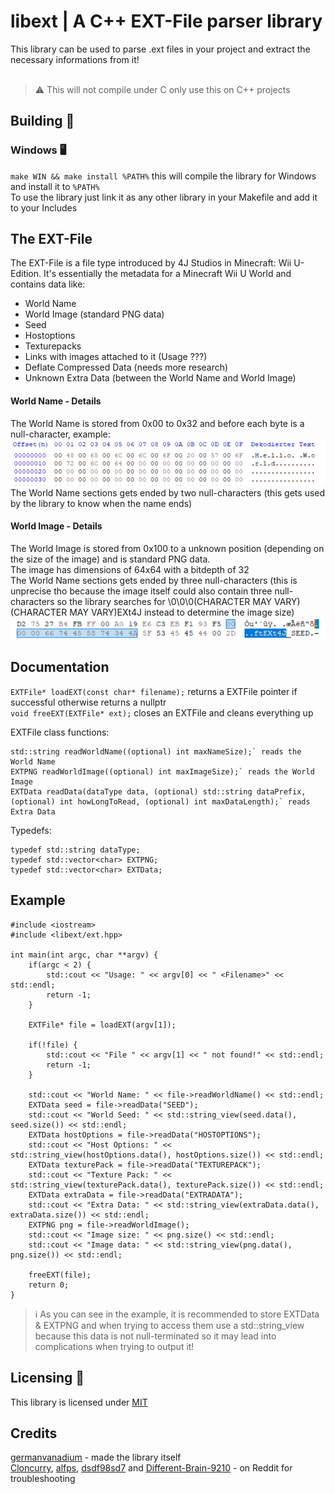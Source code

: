 # libext | A C++ EXT-File parser library
This library can be used to parse .ext files in your project and extract the necessary informations from it!<br>
<br>
> ⚠️ This will not compile under C only use this on C++ projects<br>

## Building 🔨
### Windows 🖥️
`make WIN && make install %PATH%` this will compile the library for Windows and install it to `%PATH%`<br>
To use the library just link it as any other library in your Makefile and add it to your Includes<br>

## The EXT-File
The EXT-File is a file type introduced by 4J Studios in Minecraft: Wii U-Edition.
It's essentially the metadata for a Minecraft Wii U World and contains data like:

- World Name
- World Image (standard PNG data)
- Seed
- Hostoptions
- Texturepacks
- Links with images attached to it (Usage ???)
- Deflate Compressed Data (needs more research)
- Unknown Extra Data (between the World Name and World Image)

#### World Name - Details
The World Name is stored from 0x00 to 0x32 and before each byte is a null-character, example:<br>
![Hex View](https://github.com/germanvanadium/libext/blob/master/photos/namehex.png?raw=true)<br>
The World Name sections gets ended by two null-characters (this gets used by the library to know when the name ends)<br>

#### World Image - Details
The World Image is stored from 0x100 to a unknown position (depending on the size of the image) and is standard PNG data.<br>
The image has dimensions of 64x64 with a bitdepth of 32<br>
The World Name sections gets ended by three null-characters (this is unprecise tho because the image itself could also contain three null-characters so the library searches for \0\0\0(CHARACTER MAY VARY)(CHARACTER MAY VARY)EXt4J instead to determine the image size)<br>
![Hex View](https://github.com/germanvanadium/libext/blob/master/photos/image_section.png?raw=true)<br>

## Documentation
`EXTFile* loadEXT(const char* filename);` returns a EXTFile pointer if successful otherwise returns a nullptr<br>
`void freeEXT(EXTFile* ext);` closes an EXTFile and cleans everything up<br>

EXTFile class functions:
```
std::string readWorldName((optional) int maxNameSize);` reads the World Name
EXTPNG readWorldImage((optional) int maxImageSize);` reads the World Image
EXTData readData(dataType data, (optional) std::string dataPrefix, (optional) int howLongToRead, (optional) int maxDataLength);` reads Extra Data
```

Typedefs:
```
typedef std::string dataType;
typedef std::vector<char> EXTPNG;
typedef std::vector<char> EXTData;
```

## Example
```
#include <iostream>
#include <libext/ext.hpp>

int main(int argc, char **argv) {
    if(argc < 2) {
        std::cout << "Usage: " << argv[0] << " <Filename>" << std::endl;
        return -1;
    }

    EXTFile* file = loadEXT(argv[1]);

    if(!file) {
        std::cout << "File " << argv[1] << " not found!" << std::endl;
        return -1;
    }

    std::cout << "World Name: " << file->readWorldName() << std::endl;
    EXTData seed = file->readData("SEED");
    std::cout << "World Seed: " << std::string_view(seed.data(), seed.size()) << std::endl;
    EXTData hostOptions = file->readData("HOSTOPTIONS");
    std::cout << "Host Options: " << std::string_view(hostOptions.data(), hostOptions.size()) << std::endl;
    EXTData texturePack = file->readData("TEXTUREPACK");
    std::cout << "Texture Pack: " << std::string_view(texturePack.data(), texturePack.size()) << std::endl;
    EXTData extraData = file->readData("EXTRADATA");
    std::cout << "Extra Data: " << std::string_view(extraData.data(), extraData.size()) << std::endl;
    EXTPNG png = file->readWorldImage();
    std::cout << "Image size: " << png.size() << std::endl;
    std::cout << "Image data: " << std::string_view(png.data(), png.size()) << std::endl;

    freeEXT(file);
    return 0;
}
```
> ℹ️ As you can see in the example, it is recommended to store EXTData & EXTPNG and when trying to access them use a std::string_view because this data is not null-terminated so it may lead into complications when trying to output it!

## Licensing 🔑
This library is licensed under [MIT](https://github.com/germanvanadium/libext/blob/main/LICENSE)

## Credits
[germanvanadium](https://github.com/germanvanadium) - made the library itself<br>
[Cloncurry](https://www.reddit.com/user/Cloncurry/), [alfps](https://www.reddit.com/user/alfps/), [dsdf98sd7](https://www.reddit.com/user/dsdf98sd7/) and [Different-Brain-9210](https://www.reddit.com/user/Different-Brain-9210/) - on Reddit for troubleshooting
